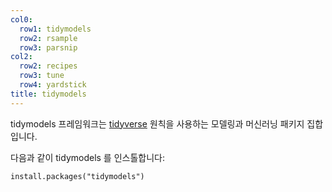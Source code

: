 ```yaml
---
col0:
  row1: tidymodels
  row2: rsample
  row3: parsnip
col2:
  row2: recipes
  row3: tune
  row4: yardstick
title: tidymodels
---
```


tidymodels 프레임워크는 [tidyverse](https://www.tidyverse.org/) 원칙을 사용하는 모델링과 머신러닝 패키지 집합입니다.

다음과 같이 tidymodels 를 인스톨합니다:

```{r, eval= FALSE}
install.packages("tidymodels")
```
